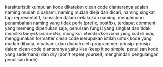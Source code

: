 karakteristik kumpulan kode dikatakan clean code diantaranya adalah naming mudah dipahami, naming mudah dieja dan dicari, naming singkat tapi representatif, konsisten dalam melakukan naming, menghindari penambahan naming yang tidak perlu (prefix, postfix), terdapat comment yang memang diperlukan saja, penulisan fungsi yang singkat dan tidak memiliki banyak parameter, mengikuti standar/konvensi yang sudah ada, menggunakan formatter
clean code merupakan istilah untuk kode yang mudah dibaca, dipahami, dan diubah oleh programmer.
prinsip-prinsip dalam clean code diantaranya yaitu kiss (keep it so simple, penulisan kode yang sederhana) dan dry (don't repeat yourself, menghindari pengulangan penulisan kode)